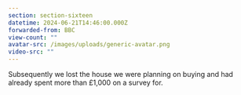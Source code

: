 ```yaml
---
section: section-sixteen
datetime: 2024-06-21T14:46:00.000Z
forwarded-from: BBC
view-count: ""
avatar-src: /images/uploads/generic-avatar.png
video-src: ""
---
```

Subsequently we lost the house we were planning on buying and had already spent more than £1,000 on a survey for.
